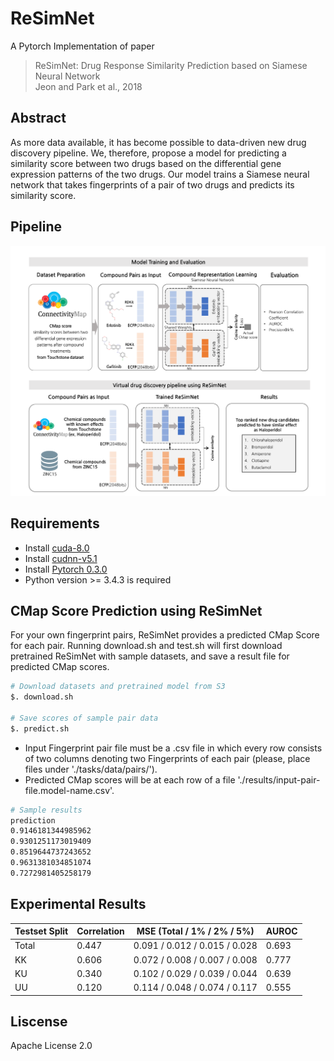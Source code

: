 # ReSimNet
A Pytorch Implementation of paper
> ReSimNet: Drug Response Similarity Prediction based on Siamese Neural Network <br>
> Jeon and Park et al., 2018

## Abstract
As more data available, it has become possible to data-driven new drug discovery pipeline. We, therefore, propose a model for predicting a similarity score between two drugs based on the differential gene expression patterns of the two drugs. Our model trains a Siamese neural network that takes fingerprints of a pair of two drugs and predicts its similarity score.

## Pipeline
![Full Pipeline](/images/pipeline_updated_kang2.png)

## Requirements
- Install [cuda-8.0](https://developer.nvidia.com/cuda-downlaods)
- Install [cudnn-v5.1](https://developer.nvidia.com/cudnn)
- Install [Pytorch 0.3.0](https://pytorch.org/)
- Python version >= 3.4.3 is required

## CMap Score Prediction using ReSimNet
For your own fingerprint pairs, ReSimNet provides a predicted CMap Score for each pair. Running download.sh and test.sh will first download pretrained ReSimNet with sample datasets, and save a result file for predicted CMap scores.
```bash
# Download datasets and pretrained model from S3
$. download.sh

# Save scores of sample pair data
$. predict.sh
```
- Input Fingerprint pair file must be a .csv file in which every row consists of two columns denoting two Fingerprints of each pair (please, place files under './tasks/data/pairs/').
- Predicted CMap scores will be at each row of a file './results/input-pair-file.model-name.csv'.

```bash
# Sample results
prediction
0.9146181344985962
0.9301251173019409
0.8519644737243652
0.9631381034851074
0.7272981405258179
```

## Experimental Results
Testset Split|Correlation|MSE (Total / 1% / 2% / 5%)|AUROC
-------------|----------------|----------------------|-----
Total | 0.447 | 0.091 / 0.012 / 0.015 / 0.028 | 0.693
KK | 0.606 | 0.072 / 0.008 / 0.007 / 0.008 | 0.777
KU | 0.340 | 0.102 / 0.029 / 0.039 / 0.044 | 0.639
UU | 0.120 | 0.114 / 0.048 / 0.074 / 0.117 | 0.555


## Liscense
Apache License 2.0
